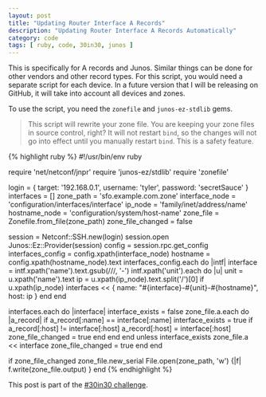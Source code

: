 ```yaml
---
layout: post
title: "Updating Router Interface A Records"
description: "Updating Router Interface A Records Automatically"
category: code
tags: [ ruby, code, 30in30, junos ]
---
```


This is specifically for A records and Junos.  Similar things can be done for
other vendors and other record types.  For this script, you would need
a separate script for each device.  In a future version that I will be
releasing on GitHub, it will take into account all devices and zones.

To use the script, you need the `zonefile` and `junos-ez-stdlib` gems.

> This script will rewrite your zone file.  You are keeping your zone files in
> source control, right?  It will not restart `bind`, so the changes will not
> go into effect until you manually restart `bind`.  This is a safety feature.

{% highlight ruby %}
#!/usr/bin/env ruby

require 'net/netconf/jnpr'
require 'junos-ez/stdlib'
require 'zonefile'

login = {
  target: '192.168.0.1',
  username: 'tyler',
  password: 'secretSauce'
}
interfaces = []
zone_path = 'sfo.example.com.zone'
interface_node = 'configuration/interfaces/interface'
ip_node = 'family/inet/address/name'
hostname_node = 'configuration/system/host-name'
zone_file = Zonefile.from_file(zone_path)
zone_file_changed = false

session = Netconf::SSH.new(login)
session.open
Junos::Ez::Provider(session)
config = session.rpc.get_config
interfaces_config = config.xpath(interface_node)
hostname = config.xpath(hostname_node).text
interfaces_config.each do |intf|
  interface = intf.xpath('name').text.gsub(/\//, '-')
  intf.xpath('unit').each do |u|
    unit = u.xpath('name').text
    ip = u.xpath(ip_node).text.split('/')[0] if u.xpath(ip_node)
    interfaces << { name: "#{interface}-#{unit}-#{hostname}", host: ip }
  end
end

interfaces.each do |interface|
  interface_exists = false
  zone_file.a.each do |a_record|
    if a_record[:name] == interface[:name]
      interface_exists = true
      if a_record[:host] != interface[:host]
        a_record[:host] = interface[:host]
        zone_file_changed = true
      end
    end
  end
  unless interface_exists
    zone_file.a << interface
    zone_file_changed = true
  end
end

if zone_file_changed
  zone_file.new_serial
  File.open(zone_path, 'w') {|f| f.write(zone_file.output) }
end
{% endhighlight %}

This post is part of the [#30in30 challenge][1].

[1]: http://etherealmind.com/challenge-30-blogs-30-days/ "30 Blogs in 30 Days Challenge"
